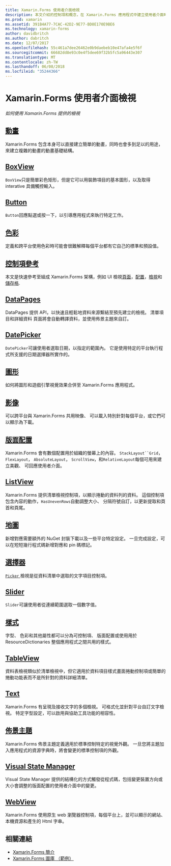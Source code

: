 ```yaml
---
title: Xamarin.Forms 使用者介面檢視
description: 本文介紹的控制項和概念，在 Xamarin.Forms 應用程式中建立使用者介面時才能使用。
ms.prod: xamarin
ms.assetid: 391B4A77-7CAC-42D2-9E77-BD8E170E9BE6
ms.technology: xamarin-forms
author: davidbritch
ms.author: dabritch
ms.date: 12/07/2017
ms.openlocfilehash: 55c461a7dee26462e0b9daebeb10e47afa4e5f6f
ms.sourcegitcommit: 66682dd8e93c0e4f5dee69f32b5fc5a96443e307
ms.translationtype: MT
ms.contentlocale: zh-TW
ms.lasthandoff: 06/08/2018
ms.locfileid: "35244366"
---
```

# <a name="xamarinforms-user-interface-views"></a>Xamarin.Forms 使用者介面檢視

_如何使用 Xamarin.Forms 提供的檢視_

## <a name="animationanimationindexmd"></a>[動畫](animation/index.md)

Xamarin.Forms 包含本身可以直接建立簡單的動畫，同時也會多到足以的用途，來建立複雜的動畫的動畫基礎結構。

## <a name="boxviewboxviewmd"></a>[BoxView](boxview.md)

`BoxView`只是簡單彩色矩形，但是它可以用裝飾項目的基本圖形，以及取得 interative 具備觸控輸入。

## <a name="buttonbuttonmd"></a>[Button](button.md)

`Button`回應點選或按一下，以引導應用程式來執行特定工作。

## <a name="colorscolorsmd"></a>[色彩](colors.md)

定義和跨平台使用色彩時可能會很難解釋每個平台都有它自己的標準和預設值。

## <a name="controls-referencecontrolsindexmd"></a>[控制項參考](controls/index.md)

本文是快速參考至組成 Xamarin.Forms 架構，例如 UI 檢視[頁面](~/xamarin-forms/user-interface/controls/pages.md)，[配置](~/xamarin-forms/user-interface/controls/layouts.md)，[檢視](~/xamarin-forms/user-interface/controls/views.md)和[儲存格](~/xamarin-forms/user-interface/controls/cells.md).

## <a name="datapagesdatapagesindexmd"></a>[DataPages](datapages/index.md)

DataPages 提供 API，以快速且輕鬆地資料來源繫結至預先建立的檢視。 清單項目和詳細資料 頁面將會自動轉譯資料，並使用佈景主題來自訂。

## <a name="datepickerdatepickermd"></a>[DatePicker](datepicker.md)

`DatePicker`可讓使用者選取日期，以指定的範圍內。 它是使用特定的平台執行程式所支援的日期選擇器所實作的。

## <a name="graphicsgraphicsindexmd"></a>[圖形](graphics/index.md)

如何將圖形和遊戲引擎視覺效果合併至 Xamarin.Forms 應用程式。

## <a name="imagesimagesmd"></a>[影像](images.md)

可以跨平台與 Xamarin.Forms 共用映像、 可以載入特別針對每個平台，或它們可以顯示為下載。

## <a name="layoutslayoutsindexmd"></a>[版面配置](layouts/index.md)

Xamarin.Forms 會有數個配置用於組織的螢幕上的內容。 `StackLayout``Grid`， `FlexLayout`， `AbsoluteLayout`， `ScrollView`，和`RelativeLayout`每個可用來建立美觀、 可回應使用者介面。

## <a name="listviewlistviewindexmd"></a>[ListView](listview/index.md)

Xamarin.Forms 提供清單檢視控制項，以顯示捲動的資料列的資料。 這個控制項包含內容的動作，`HasUnevenRows`自動調整大小、 分隔符號自訂，以更新提取和頁首和頁尾。

## <a name="mapsmapmd"></a>[地圖](map.md)

新增對應需要額外的 NuGet 封裝下載以及一些平台特定設定。 一旦完成設定，可以在短短幾行程式碼新增對應和 pin 碼標記。

## <a name="pickerpickerindexmd"></a>[選擇器](picker/index.md)

[ `Picker` ](https://developer.xamarin.com/api/type/Xamarin.Forms.Picker/)檢視是從資料清單中選取的文字項目控制項。

## <a name="sliderslidermd"></a>[Slider](slider.md)

`Slider`可讓使用者從連續範圍選取一個數字值。

## <a name="stylesstylesindexmd"></a>[樣式](styles/index.md)

字型、 色彩和其他屬性都可以分為可控制項、 版面配置或使用用於 ResourceDictionaries 整個應用程式之間共用的樣式。

## <a name="tableviewtableviewmd"></a>[TableView](tableview.md)

資料表檢視類似於清單檢視中，但它適用於資料項目樣式畫面捲動控制項或簡單的捲動功能表而不是所針對的資料詳細清單。

## <a name="texttextindexmd"></a>[Text](text/index.md)

Xamarin.Forms 有呈現及接收文字的多個檢視。 可格式化並針對平台自訂文字檢視。 特定字型設定，可以啟用與協助工具功能的相容性。

## <a name="themesthemesindexmd"></a>[佈景主題](themes/index.md)

Xamarin.Forms 佈景主題定義適用於標準控制特定的視覺外觀。 一旦您將主題加入應用程式的資源字典時，將會變更的標準控制項的外觀。

## <a name="visual-state-managervisual-state-managermd"></a>[Visual State Manager](visual-state-manager.md)

Visual State Manager 提供的結構化的方式觸發從程式碼，包括變更裝置方向或大小會調整的版面配置的使用者介面中的變更。

## <a name="webviewwebviewmd"></a>[WebView](webview.md)

Xamarin.Forms 使用原生 web 瀏覽器控制項，每個平台上，並可以顯示的網站、 本機資源和產生的 Html 字串。


## <a name="related-links"></a>相關連結

- [Xamarin.Forms 簡介](~/xamarin-forms/get-started/introduction-to-xamarin-forms.md)
- [Xamarin.Forms 圖庫 （範例）](https://developer.xamarin.com/samples/FormsGallery/)

